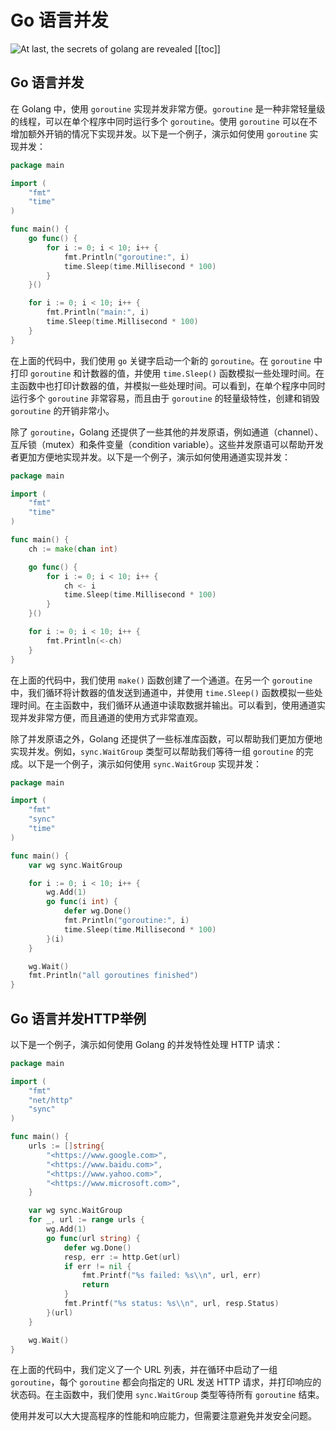 # Go 语言并发

![At last, the secrets of golang are revealed](https://typora-1300715298.cos.ap-shanghai.myqcloud.com//blog20230301230835.png)
[[toc]]

## Go 语言并发

在 Golang 中，使用 `goroutine` 实现并发非常方便。`goroutine` 是一种非常轻量级的线程，可以在单个程序中同时运行多个 `goroutine`。使用 `goroutine` 可以在不增加额外开销的情况下实现并发。以下是一个例子，演示如何使用 `goroutine` 实现并发：

```go
package main

import (
    "fmt"
    "time"
)

func main() {
    go func() {
        for i := 0; i < 10; i++ {
            fmt.Println("goroutine:", i)
            time.Sleep(time.Millisecond * 100)
        }
    }()

    for i := 0; i < 10; i++ {
        fmt.Println("main:", i)
        time.Sleep(time.Millisecond * 100)
    }
}

```

在上面的代码中，我们使用 `go` 关键字启动一个新的 `goroutine`。在 `goroutine` 中打印 `goroutine` 和计数器的值，并使用 `time.Sleep()` 函数模拟一些处理时间。在主函数中也打印计数器的值，并模拟一些处理时间。可以看到，在单个程序中同时运行多个 `goroutine` 非常容易，而且由于 `goroutine` 的轻量级特性，创建和销毁 `goroutine` 的开销非常小。

除了 `goroutine`，Golang 还提供了一些其他的并发原语，例如通道（channel）、互斥锁（mutex）和条件变量（condition variable）。这些并发原语可以帮助开发者更加方便地实现并发。以下是一个例子，演示如何使用通道实现并发：

```go
package main

import (
    "fmt"
    "time"
)

func main() {
    ch := make(chan int)

    go func() {
        for i := 0; i < 10; i++ {
            ch <- i
            time.Sleep(time.Millisecond * 100)
        }
    }()

    for i := 0; i < 10; i++ {
        fmt.Println(<-ch)
    }
}

```

在上面的代码中，我们使用 `make()` 函数创建了一个通道。在另一个 `goroutine` 中，我们循环将计数器的值发送到通道中，并使用 `time.Sleep()` 函数模拟一些处理时间。在主函数中，我们循环从通道中读取数据并输出。可以看到，使用通道实现并发非常方便，而且通道的使用方式非常直观。

除了并发原语之外，Golang 还提供了一些标准库函数，可以帮助我们更加方便地实现并发。例如，`sync.WaitGroup` 类型可以帮助我们等待一组 `goroutine` 的完成。以下是一个例子，演示如何使用 `sync.WaitGroup` 实现并发：

```go
package main

import (
    "fmt"
    "sync"
    "time"
)

func main() {
    var wg sync.WaitGroup

    for i := 0; i < 10; i++ {
        wg.Add(1)
        go func(i int) {
            defer wg.Done()
            fmt.Println("goroutine:", i)
            time.Sleep(time.Millisecond * 100)
        }(i)
    }

    wg.Wait()
    fmt.Println("all goroutines finished")
}

```

## Go 语言并发HTTP举例

以下是一个例子，演示如何使用 Golang 的并发特性处理 HTTP 请求：

```go
package main

import (
    "fmt"
    "net/http"
    "sync"
)

func main() {
    urls := []string{
        "<https://www.google.com>",
        "<https://www.baidu.com>",
        "<https://www.yahoo.com>",
        "<https://www.microsoft.com>",
    }

    var wg sync.WaitGroup
    for _, url := range urls {
        wg.Add(1)
        go func(url string) {
            defer wg.Done()
            resp, err := http.Get(url)
            if err != nil {
                fmt.Printf("%s failed: %s\\n", url, err)
                return
            }
            fmt.Printf("%s status: %s\\n", url, resp.Status)
        }(url)
    }

    wg.Wait()
}

```

在上面的代码中，我们定义了一个 URL 列表，并在循环中启动了一组 `goroutine`，每个 `goroutine` 都会向指定的 URL 发送 HTTP 请求，并打印响应的状态码。在主函数中，我们使用 `sync.WaitGroup` 类型等待所有 `goroutine` 结束。

使用并发可以大大提高程序的性能和响应能力，但需要注意避免并发安全问题。
